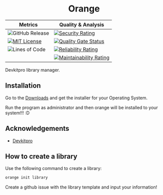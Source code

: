 

<center>

# Orange
| Metrics | Quality & Analysis |
|--------|---------------------|
| ![GitHub Release](https://img.shields.io/github/v/release/orange-3ds/orange) | [![Security Rating](https://sonarcloud.io/api/project_badges/measure?project=orange-3ds_orange&metric=security_rating)](https://sonarcloud.io/summary/new_code?id=zacharyj12_raven) |
| [![MIT License](https://img.shields.io/badge/License-MIT-green.svg)](https://choosealicense.com/licenses/mit/) | [![Quality Gate Status](https://sonarcloud.io/api/project_badges/measure?project=orange-3ds_orange&metric=alert_status)](https://sonarcloud.io/summary/new_code?id=zacharyj12_raven) |
| ![Lines of Code](https://sonarcloud.io/api/project_badges/measure?project=orange-3ds_orange&metric=ncloc) | [![Reliability Rating](https://sonarcloud.io/api/project_badges/measure?project=orange-3ds_orange&metric=reliability_rating)](https://sonarcloud.io/summary/new_code?id=zacharyj12_raven) |
|  | [![Maintainability Rating](https://sonarcloud.io/api/project_badges/measure?project=orange-3ds_orange&metric=sqale_rating)](https://sonarcloud.io/summary/new_code?id=zacharyj12_raven) |

</center>

Devkitpro library manager.




## Installation

Go to the [Downloads](https://orange.collinsoftware.dev/install/) and get the installer for your Operating System.

Run the program as administrator and then orange will be installed to your system!!! :D

## Acknowledgements

 - [Devkitpro](https://github.com/devkitpro)

## How to create a library

Use the following command to create a library:
```bash
orange init library
```

Create a github issue with the library template and input your information!


